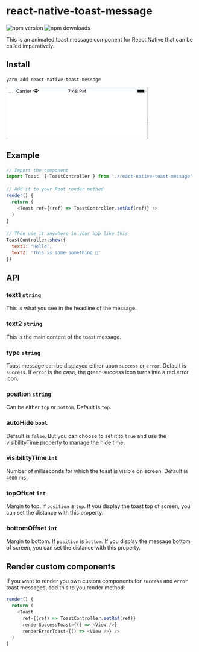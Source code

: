 # react-native-toast-message
![npm version](https://img.shields.io/npm/v/react-native-toast-message)
![npm downloads](https://img.shields.io/npm/dt/react-native-toast-message)

This is an animated toast message component for React Native that can be called imperatively.

## Install
```
yarn add react-native-toast-message
```
![ToastSuccess](success-toast.gif)

## Example
```js
// Import the component
import Toast, { ToastController } from './react-native-toast-message'

// Add it to your Root render method
render() {
  return (
    <Toast ref={(ref) => ToastController.setRef(ref)} />
  )
}

// Then use it anywhere in your app like this
ToastController.show({
  text1: 'Hello',
  text2: 'This is some something 👋'
})
```

## API
### text1 `string`
This is what you see in the headline of the message.

### text2 `string`
This is the main content of the toast message.

### type `string`
Toast message can be displayed either upon `success` or `error`. Default is `success`. If `error` is the case, the green success icon turns into a red error icon.

### position `string`
Can be either `top` or `bottom`. Default is `top`.

### autoHide `bool`
Default is `false`. But you can choose to set it to `true` and use the visibilityTime property to manage the hide time.

### visibilityTime `int`
Number of miliseconds for which the toast is visible on screen. Default is `4000` ms.

### topOffset `int`
Margin to top. If `position` is `top`.
If you display the toast top of screen, you can set the distance with this property.

### bottomOffset `int`
Margin to bottom. If `position` is `bottom`.
If you display the message bottom of screen, you can set the distance with this property.

## Render custom components
If you want to render you own custom components for `success` and `error` toast messages, add this to you render method:
```js
render() {
  return (
    <Toast
      ref={(ref) => ToastController.setRef(ref)}
      renderSuccessToast={() => <View />}
      renderErrorToast={() => <View />} />
  )
}
```
